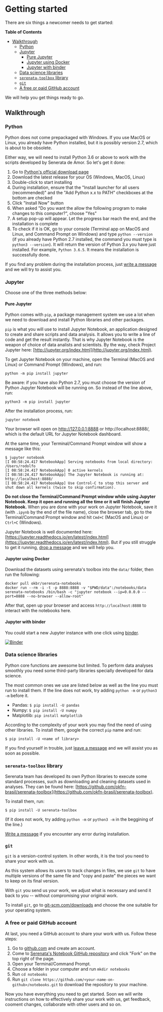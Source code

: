 # Getting started

There are six things a newcomer needs to get started:

<!-- START doctoc generated TOC please keep comment here to allow auto update -->
<!-- DON'T EDIT THIS SECTION, INSTEAD RE-RUN doctoc TO UPDATE -->
**Table of Contents**

- [Walkthrough](#walkthrough)
  - [Python](#python)
  - [Jupyter](#jupyter)
    - [Pure Jupyter](#pure-jupyter)
    - [Jupyter using Docker](#jupyter-using-docker)
    - [Jupyter with binder](#jupyter-with-binder)
  - [Data science libraries](#data-science-libraries)
  - [`serenata-toolbox` library](#serenata-toolbox-library)
  - [`git`](#git)
  - [A free or paid GitHub account](#a-free-or-paid-github-account)

<!-- END doctoc generated TOC please keep comment here to allow auto update -->

We will help you get things ready to go.

## Walkthrough

### Python

Python does not come prepackaged with Windows. If you use MacOS or Linux, you already have Python installed, but it is possibly version 2.7, which is about to be obsolete.

Either way, we will need to install Python 3.6 or above to work with the scripts developed by Senerata de Amor. So let's get it done:

1. Go to [Python's official download page](https://www.python.org/downloads/)
2. Download the latest release for your OS (Windows, MacOS, Linux)
3. Double-click to start installing
4. During installation, ensure that the "Install launcher for all users (recommended)" and the "Add Python x.x to PATH" checkboxes at the bottom are checked
5. Click "Install Now" button
6. When asked "Do you want the allow the following program to make changes to this computer?", choose "Yes"
7. A setup pop-up will appear. Let the progress bar reach the end, and the installation is complete
8. To check if it is OK, go to your console (Terminal app on MacOS and Linux, and Command Prompt on Windows) and type `python --version` (if you already have Python 2.7 installed, the command you must type is `python3 --version`). It will return the version of Python 3.x you have just installed. For example, `Python 3.6.5`. It means the installation is successfully done.

If you find any problem during the installation process, just [write a message](https://github.com/okfn-brasil/notebooks/issues/new) and we will try to assist you.

### Jupyter

Choose one of the three methods below:

#### Pure Jupyter

Python comes with `pip`, a package management system we use a lot when we need to download and install Python libraries and other packages.

`pip` is what you will use to install Jupyter Notebook, an application designed to create and share scripts and data analysis. It allows you to write a line of code and get the result instantly. That is why Jupyter Notebook is the weapon of choice of data analists and scientists. By the way, check Project Jupyter here: [http://jupyter.org/index.html](http://jupyter.org/index.html).

To get Jupyter Notebook on your machine, open the Terminal (MacOS and Linux) or Command Prompt (Windows), and run:

`python -m pip install jupyter`

Be aware: if you have also Python 2.7, you must choose the version of Python Jupyter Notebook will be running on. So instead of the line above, run:

`python3 -m pip install jupyter`

After the installation process, run:

`jupyter notebook`

Your browser will open on http://127.0.0.1:8888 or http://localhost:8888/, which is the default URL for Jupyter Notebook dashboard.

At the same time, your Terminal/Command Prompt window will show a message like this:

```
$ jupyter notebook
[I 08:58:24.417 NotebookApp] Serving notebooks from local directory: /Users/rodolfo
[I 08:58:24.417 NotebookApp] 0 active kernels
[I 08:58:24.417 NotebookApp] The Jupyter Notebook is running at: http://localhost:8888/
[I 08:58:24.417 NotebookApp] Use Control-C to stop this server and shut down all kernels (twice to skip confirmation).
```

**Do not close the Terminal/Command Prompt window while using Jupyter Notebook. Keep it open and running all the time or it will finish Jupyter Notebook.** When you are done with your work on Jupyter Notebook, save it (with `.ipynb` by the end of the file name), close the browser tab, go to the Terminal/Command Prompt window and hit `Cmd+C` (MacOS and Linux) or `Ctrl+C` (Windows).

Jupyter Notebook is well documented here: [https://jupyter.readthedocs.io/en/latest/index.html](https://jupyter.readthedocs.io/en/latest/index.html). But if you still struggle to get it running, [drop a message](https://github.com/okfn-brasil/notebooks/issues/new) and we will help you.

#### Jupyter using Docker

Download the datasets using serenata's toolbox into the `data/` folder, then run the following:

```
docker pull okbr/serenata-notebooks
docker run --rm -i -t -p 8888:8888 -v "$PWD/data":/notebooks/data  serenata-notebooks /bin/bash -c "jupyter notebook --ip=0.0.0.0 --port=8888 --no-browser --allow-root"
```

After that, open up your browser and access `http://localhost:8888` to interact with the notebooks here.

#### Jupyter with binder

You could start a new Jupyter instance with one click using [binder](https://mybinder.org).

[![Binder](https://mybinder.org/badge.svg)](https://mybinder.org/v2/gh/okfn-brasil/notebooks/master?filepath=notebooks)

### Data science libraries

Python core functions are awesome but limited. To perform data analyses smoothly you need some third-party libraries specially developed for data science.

The most common ones we use are listed below as well as the line you must run to install them. If the line does not work, try adding `python -m` or `python3 -m` before it.

+ Pandas: `$ pip install -U pandas`
+ Numpy: `$ pip install -U numpy`
+ Matplotlib: `pip install matplotlib`

According to the complexity of your work you may find the need of using other libraries. To install them, google the correct `pip` name and run:

`$ pip install -U <name of library>`

If you find yourself in trouble, just [leave a message](https://github.com/okfn-brasil/notebooks/issues/new) and we will assist you as soon as possible.

### `serenata-toolbox` library

Serenata team has developed its own Python libraries to execute some standard processes, such as downloading and cleaning datasets used in analyses. They can be found here: [https://github.com/okfn-brasil/serenata-toolbox](https://github.com/okfn-brasil/serenata-toolbox).

To install them, run:

`$ pip install -U serenata-toolbox`

(If it does not work, try adding `python -m` or `python3 -m` in the beggining of the line.)

[Write a message](https://github.com/okfn-brasil/notebooks/issues/new) if you encounter any error during installation.

### `git`

`git` is a version-control system. In other words, it is the tool you need to share your work with us.

As this system allows its users to track changes in files, we use `git` to have multiple versions of the same file and "copy and paste" the pieces we want to keep on its final version.

With `git` you send us your work, we adjust what is necessary and send it back to you -- without compromising your original work.

To install `git`, go to [git-scm.com/downloads](https://git-scm.com/downloads) and choose the one suitable for your operating system.

### A free or paid GitHub account

At last, you need a GitHub account to share your work with us. Follow these steps:

1. Go to [github.com](https://github.com/) and create am account.
2. Come to [Serenata's Notebook GitHub repository](https://github.com/okfn-brasil/notebooks) and click "Fork" on the top right of the page.
3. Open your Terminal/Command Prompt.
4. Choose a folder in your computer and run `mkdir notebooks`
5. Run `cd notebooks`
6. Run `git clone https://github.com/<your-name-on-github>/notebooks.git` to download the repository to your machine.

Now you have everything you need to get started. Soon we will write instructions on how to effectively share your work with us, get feedback, cooment changes, collaborate with other users and so on.
